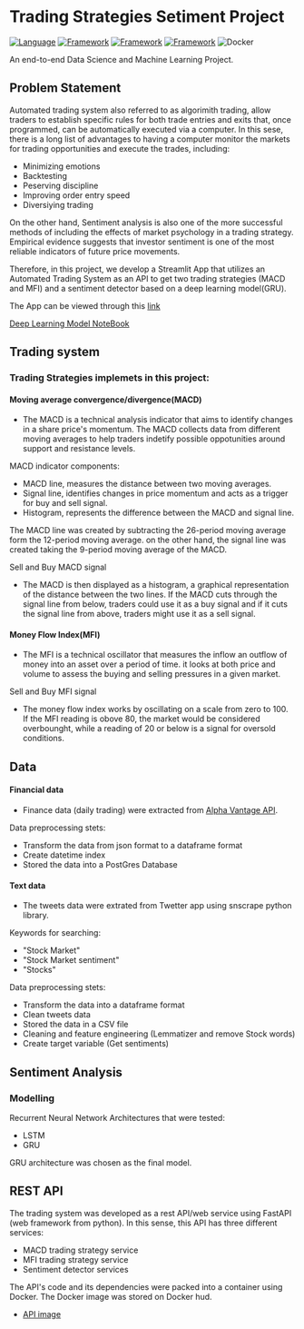 # **Trading Strategies Setiment Project**

[![Language](https://img.shields.io/badge/Python-darkblue.svg?style=flat&logo=python&logoColor=white)](https://www.python.org)
[![Framework](https://img.shields.io/badge/sklearn-darkorange.svg?style=flat&logo=scikit-learn&logoColor=white)](https://scikit-learn.org/)
[![Framework](https://img.shields.io/badge/FastAPI-darkgreen.svg?style=flat&logo=fastapi&logoColor=white)](https://fastapi.tiangolo.com/)
[![Framework](https://img.shields.io/badge/Streamlit-red.svg?style=flat&logo=streamlit&logoColor=white)](https://streamlit.io/)
![Docker](https://img.shields.io/badge/Docker-blue?style=flat&logo=docker&logoColor=white)

An end-to-end Data Science and Machine Learning Project.

## **Problem Statement**

Automated trading system also referred to as algorimith trading, allow traders to establish specific rules for both trade entries and exits that, once programmed, can be automatically executed via a computer. In this sese, there is a long list of advantages to having a computer monitor the markets for trading opportunities and execute the trades, including:

- Minimizing emotions
- Backtesting
- Peserving discipline
- Improving order entry speed
- Diversiying trading

On the other hand,  Sentiment analysis is also one of the more successful methods of including the effects of market psychology in a trading strategy. Empirical evidence suggests that investor sentiment is one of the most reliable indicators of future price movements.

Therefore, in this project, we develop a Streamlit App that utilizes an Automated Trading System as an API to get two trading strategies (MACD and MFI) and a sentiment detector based on a deep learning model(GRU). 

The App can be viewed through this [link]()

[Deep Learning Model NoteBook]()

## Trading system

### Trading Strategies implemets in this project:
 
#### Moving average convergence/divergence(MACD)
 - The MACD is a technical analysis indicator that aims to identify changes in a share price's momentum. The MACD collects data from different moving averages to help traders indetify possible oppotunities around support and resistance levels.

MACD indicator components:

- MACD line, measures the distance between two moving averages.
- Signal line, identifies changes in price momentum and acts as a trigger for buy and sell signal.
- Histogram, represents the difference between the MACD and signal line.

The MACD line was created by subtracting the 26-period moving average form the 12-period moving average. on the other hand, the signal line was created taking the 9-period moving average of the MACD.

Sell and Buy MACD signal

- The MACD is then displayed as a histogram, a graphical representation of the distance between the two lines. If the MACD cuts through the signal line from below, traders could use it as a buy signal and if it cuts the signal line from above, traders might use it as a sell signal.

#### Money Flow Index(MFI)
- The MFI is a technical oscillator that measures the inflow an outflow of money into an asset over a period of time. it looks at both price and volume to assess the buying and selling pressures in a given market.

Sell and Buy MFI signal

- The money flow index works by oscillating on a scale from zero to 100. If the MFI reading is obove 80, the market would be considered overbounght, while a reading of 20 or below is a signal for oversold conditions.

## Data

#### Financial data
- Finance data (daily trading) were extracted from [Alpha Vantage API](https://www.alphavantage.co/). 

Data preprocessing stets:
 - Transform the data from json format to a dataframe format
 - Create datetime index
 - Stored the data into a PostGres Database


#### Text data
- The tweets data were extrated from Twetter app using snscrape python library.

Keywords for searching:
 - "Stock Market"
 - "Stock Market sentiment"
 - "Stocks"

Data preprocessing stets:
 - Transform the data into a dataframe format
 - Clean tweets data 
 - Stored the data in a CSV file
 - Cleaning and feature engineering (Lemmatizer and remove Stock words)
 - Create target variable (Get sentiments)


## Sentiment Analysis

### Modelling 
Recurrent Neural Network Architectures that were tested:
 - LSTM
 - GRU
 
GRU architecture was chosen as the final model.

## REST API
The trading system was developed as a rest API/web service using FastAPI (web framework from python). In this sense, this API has three different services:

- MACD trading strategy service
- MFI trading strategy service
- Sentiment detector services

The API's code and its dependencies were packed into a container using Docker. The Docker image was stored on Docker hud.

- [API image](https://hub.docker.com/repository/docker/lfss08/stfastapi/general)

